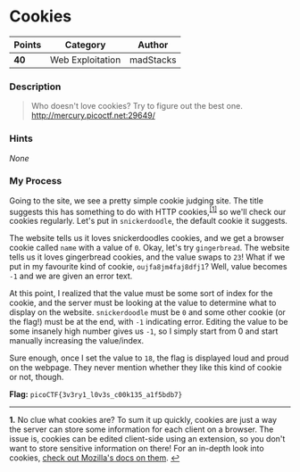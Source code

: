 # Cookies

| Points | Category         | Author    |
|--------|------------------|-----------|
| **40** | Web Exploitation | madStacks |

### Description
> Who doesn't love cookies? Try to figure out the best one. http://mercury.picoctf.net:29649/

### Hints
*None*

### My Process
Going to the site, we see a pretty simple cookie judging site. The title suggests this has something to do with HTTP cookies,<sup id="a1">[[1]](#f1)</sup> so we'll check our cookies regularly. Let's put in `snickerdoodle`, the default cookie it suggests.

The website tells us it loves snickerdoodles cookies, and we get a browser cookie called `name` with a value of `0`. Okay, let's try `gingerbread`. The website tells us it loves gingerbread cookies, and the value swaps to `23`! What if we put in my favourite kind of cookie, `oujfa8jm4faj8dfj1`? Well, value becomes `-1` and we are given an error text.

At this point, I realized that the value must be some sort of index for the cookie, and the server must be looking at the value to determine what to display on the website. `snickerdoodle` must be `0` and some other cookie (or the flag!) must be at the end, with `-1` indicating error. Editing the value to be some insanely high number gives us `-1`, so I simply start from 0 and start manually increasing the value/index.

Sure enough, once I set the value to `18`, the flag is displayed loud and proud on the webpage. They never mention whether they like this kind of cookie or not, though.

**Flag:** `picoCTF{3v3ry1_l0v3s_c00k135_a1f5bdb7}`

***

<b id="f1">1.</b> No clue what cookies are? To sum it up quickly, cookies are just a way the server can store some information for each client on a browser. The issue is, cookies can be edited client-side using an extension, so you don't want to store sensitive information on there! For an in-depth look into cookies, [check out Mozilla's docs on them](https://developer.mozilla.org/en-US/docs/Web/HTTP/Cookies). [↩︎](#a1)